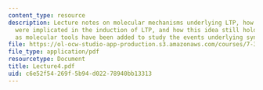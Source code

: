 ```yaml
---
content_type: resource
description: Lecture notes on molecular mechanisms underlying LTP, how NMDA receptors
  were implicated in the induction of LTP, and how this idea still holds years later
  as molecular tools have been added to study the events underlying synaptic plasticity.
file: https://ol-ocw-studio-app-production.s3.amazonaws.com/courses/7-346-synaptic-plasticity-and-memory-from-molecules-to-behavior-fall-2007/c6e52f54269f5b94d02278940bb13313_Lecture4.pdf
file_type: application/pdf
resourcetype: Document
title: Lecture4.pdf
uid: c6e52f54-269f-5b94-d022-78940bb13313
---
```

